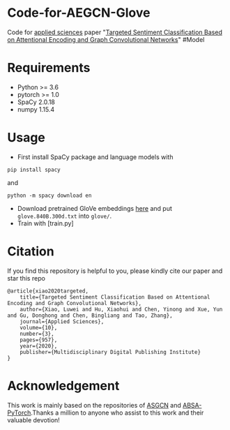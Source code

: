 # Code-for-AEGCN-Glove
Code for [applied sciences](https://www.mdpi.com/) paper "[Targeted Sentiment Classification Based on Attentional Encoding and Graph Convolutional Networks](https://www.mdpi.com/2076-3417/10/3/957)"
#Model

# Requirements
* Python >= 3.6
* pytorch >= 1.0
* SpaCy 2.0.18
* numpy 1.15.4
# Usage
* First install SpaCy package and language models with
```
pip install spacy
```
and
```
python -m spacy download en
```
* Download pretrained GloVe embeddings [here](http://downloads.cs.stanford.edu/nlp/data/wordvecs/glove.840B.300d.zip) and put ```glove.840B.300d.txt``` into ```glove/```.
* Train with [train.py]
# Citation
If you find this repository is helpful to you, please kindly cite our paper and star this repo
```
@article{xiao2020targeted,
    title={Targeted Sentiment Classification Based on Attentional Encoding and Graph Convolutional Networks},
    author={Xiao, Luwei and Hu, Xiaohui and Chen, Yinong and Xue, Yun and Gu, Donghong and Chen, Bingliang and Tao, Zhang},
    journal={Applied Sciences},
    volume={10},
    number={3},
    pages={957},
    year={2020},
    publisher={Multidisciplinary Digital Publishing Institute}
}
```
# Acknowledgement
This work is mainly based on the repositories of [ASGCN](https://github.com/GeneZC/ASGCN) and [ABSA-PyTorch](https://github.com/songyouwei/ABSA-PyTorch).Thanks a million to anyone who assist to this work and their valuable devotion!
